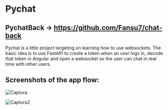 # Pychat

PychatBack -> https://github.com/Fansu7/chat-back
--------------------

Pychat is a little project targeting on learning how to use websockets.
The basic idea is to use FastAPI to create a token when an user logs in, decode that token in Angular and open a websocket so the user can chat in real time with other users. 

## Screenshots of the app flow:

![Captura](https://github.com/user-attachments/assets/301b318f-859a-4f2c-8d08-cd9114a67029)

![Captura2](https://github.com/user-attachments/assets/80203660-f602-4eb6-8952-a0073ad57093)
